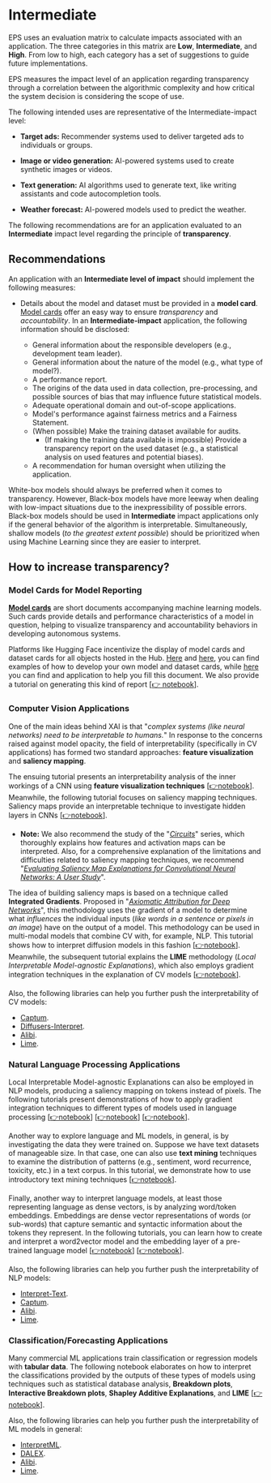 # Intermediate

EPS uses an evaluation matrix to calculate impacts associated with an application. The three categories in this matrix are **Low**, **Intermediate**, and **High**. From low to high, each category has a set of suggestions to guide future implementations.

EPS measures the impact level of an application regarding transparency through a correlation between the algorithmic complexity and how critical the system decision is considering the scope of use.

The following intended uses are representative of the Intermediate-impact level:

- **Target ads:** Recommender systems used to deliver targeted ads to individuals or groups.

- **Image or video generation:** AI-powered systems used to create synthetic images or videos.

- **Text generation:** AI algorithms used to generate text, like writing assistants and code autocompletion tools.

- **Weather forecast:** AI-powered models used to predict the weather.

The following recommendations are for an application evaluated to an **Intermediate** impact level regarding the principle of **transparency**.

## Recommendations

An application with an **Intermediate level of impact** should implement the following measures:

- Details about the model and dataset must be provided in a **model card**. [Model cards](https://arxiv.org/abs/1810.03993) offer an easy way to ensure _transparency_ and _accountability_. In an **Intermediate-impact** application, the following information should be disclosed:

  - General information about the responsible developers (e.g., development team leader).
  - General information about the nature of the model (e.g., what type of model?).
  - A performance report.
  - The origins of the data used in data collection, pre-processing, and possible sources of bias that may influence future statistical models.
  - Adequate operational domain and out-of-scope applications.
  - Model's performance against fairness metrics and a Fairness Statement.
  - (When possible) Make the training dataset available for audits.
    - (If making the training data available is impossible) Provide a transparency report on the used dataset (e.g., a statistical analysis on used features and potential biases).
  - A recommendation for human oversight when utilizing the application.

White-box models should always be preferred when it comes to transparency. However, Black-box models have more leeway when dealing with low-impact situations due to the inexpressibility of possible errors. Black-box models should be used in **Intermediate** impact applications only if the general behavior of the algorithm is interpretable. Simultaneously, shallow models (_to the greatest extent possible_) should be prioritized when using Machine Learning since they are easier to interpret.

## How to increase transparency?

### Model Cards for Model Reporting

[**Model cards**](https://arxiv.org/abs/1810.03993) are short documents accompanying machine learning models. Such cards provide details and performance characteristics of a model in question, helping to visualize transparency and accountability behaviors in developing autonomous systems.

Platforms like Hugging Face incentivize the display of model cards and dataset cards for all objects hosted in the Hub. [Here](https://huggingface.co/docs/hub/model-cards) and [here](https://huggingface.co/docs/hub/datasets-cards), you can find examples of how to develop your own model and dataset cards, while [here](https://huggingface.co/spaces/huggingface/Model_Cards_Writing_Tool) you can find and application to help you fill this document. We also provide a tutorial on generating this kind of report [[👉 notebook]((https://github.com/Nkluge-correa/TeenyTinyCastle/blob/master/ML-Accountability/Model-Reporting/model_card_generator.ipynb))].

### Computer Vision Applications

One of the main ideas behind XAI is that "_complex systems (like neural networks) need to be interpretable to humans._" In response to the concerns raised against model opacity, the field of interpretability (specifically in CV applications) has formed two standard approaches: **feature visualization** and **saliency mapping**.

The ensuing tutorial presents an interpretability analysis of the inner workings of a CNN using **feature visualization techniques** [[👉notebook](https://github.com/Nkluge-correa/TeenyTinyCastle/blob/master/ML-Explainability/CV/CNN_feature_visualization.ipynb)]. Meanwhile, the following tutorial focuses on saliency mapping techniques. Saliency maps provide an interpretable technique to investigate hidden layers in CNNs [[👉notebook](https://github.com/Nkluge-correa/TeenyTinyCastle/blob/master/ML-Explainability/CV/CNN_attribution_maps_with_LIME.ipynb)].

- **Note:** We also recommend the study of the "_[Circuits](https://distill.pub/2020/circuits/)_" series, which thoroughly explains how features and activation maps can be interpreted. Also, for a comprehensive explanation of the limitations and difficulties related to saliency mapping techniques, we recommend "_[Evaluating Saliency Map Explanations for Convolutional Neural Networks: A User Study](https://arxiv.org/abs/2002.00772)_".

The idea of building saliency maps is based on a technique called **Integrated Gradients**. Proposed in "_[Axiomatic Attribution for Deep Networks](https://arxiv.org/abs/1703.01365)_", this methodology uses the gradient of a model to determine what _influences_ the individual inputs (_like words in a sentence or pixels in an image_) have on the output of a model. This methodology can be used in multi-modal models that combine CV with, for example, NLP. This tutorial shows how to interpret diffusion models in this fashion [[👉notebook](https://github.com/Nkluge-correa/TeenyTinyCastle/blob/master/ML-Explainability/CV/diffusion_interpreter.ipynb)]. Meanwhile, the subsequent tutorial explains the **LIME** methodology (_Local Interpretable Model-agnostic Explanations_), which also employs gradient integration techniques in the explanation of CV models [[👉notebook](https://github.com/Nkluge-correa/TeenyTinyCastle/blob/master/ML-Explainability/CV/CNN_attribution_maps_with_LIME.ipynb)].

Also, the following libraries can help you further push the interpretability of CV models:

- [Captum](https://captum.ai/).
- [Diffusers-Interpret](https://github.com/JoaoLages/diffusers-interpret).
- [Alibi](https://github.com/SeldonIO/alibi).
- [Lime](https://github.com/marcotcr/lime).

### Natural Language Processing Applications

Local Interpretable Model-agnostic Explanations can also be employed in NLP models, producing a saliency mapping on tokens instead of pixels. The following tutorials present demonstrations of how to apply gradient integration techniques to different types of models used in language processing [[👉notebook](https://github.com/Nkluge-correa/TeenyTinyCastle/blob/master/ML-Explainability/NLP/lime_for_NLP.ipynb)] [[👉notebook](https://github.com/Nkluge-correa/TeenyTinyCastle/blob/master/ML-Explainability/NLP/integrated_gradients_in-_keras_nlp.ipynb)] [[👉notebook](https://github.com/Nkluge-correa/TeenyTinyCastle/blob/master/ML-Explainability/NLP/gradient_explanations_BERT.ipynb)].

Another way to explore language and ML models, in general, is by investigating the data they were trained on. Suppose we have text datasets of manageable size. In that case, one can also use **text mining** techniques to examine the distribution of patterns (e.g., sentiment, word recurrence, toxicity, etc.) in a text corpus. In this tutorial, we demonstrate how to use introductory text mining techniques [[👉notebook](https://github.com/Nkluge-correa/TeenyTinyCastle/blob/master/ML-Explainability/NLP/text_mining.ipynb)].

Finally, another way to interpret language models, at least those representing language as dense vectors, is by analyzing word/token embeddings. Embeddings are dense vector representations of words (or sub-words) that capture semantic and syntactic information about the tokens they represent. In the following tutorials, you can learn how to create and interpret a word2vector model and the embedding layer of a pre-trained language model [[👉notebook](https://github.com/Nkluge-correa/TeenyTinyCastle/blob/master/ML-Explainability/NLP/word2vec.ipynb)] [[👉notebook](https://github.com/Nkluge-correa/TeenyTinyCastle/blob/master/ML-Explainability/NLP/investigating_word_embeddings.ipynb)].

Also, the following libraries can help you further push the interpretability of NLP models:

- [Interpret-Text](https://github.com/interpretml/interpret-text).
- [Captum](https://captum.ai/).
- [Alibi](https://github.com/SeldonIO/alibi).
- [Lime](https://github.com/marcotcr/lime).

### Classification/Forecasting Applications

Many commercial ML applications train classification or regression models with **tabular data**. The following notebook elaborates on how to interpret the classifications provided by the outputs of these types of models using techniques such as statistical database analysis, **Breakdown plots**, **Interactive Breakdown plots**, **Shapley Additive Explanations**, and **LIME** [[👉notebook](https://github.com/Nkluge-correa/TeenyTinyCastle/blob/master/ML-Explainability/Tabular/interpreter_for_tabular.ipynb)].

Also, the following libraries can help you further push the interpretability of ML models in general:

- [InterpretML](https://github.com/interpretml/interpret).
- [DALEX](https://github.com/ModelOriented/DALEX).
- [Alibi](https://github.com/SeldonIO/alibi).
- [Lime](https://github.com/marcotcr/lime).
